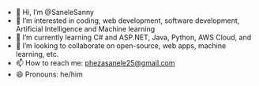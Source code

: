 - 👋 Hi, I’m @SaneleSanny
- 👀 I’m interested in coding, web development, software development, Artificial Intelligence and Machine learning
- 🌱 I’m currently learning C# and ASP.NET, Java, Python, AWS Cloud, and 
- 💞️ I’m looking to collaborate on open-source, web apps, machine learning, etc.
- 📫 How to reach me: phezasanele25@gmail.com
- 😄 Pronouns: he/him

<!---
SaneleSanny/SaneleSanny is a ✨ special ✨ repository because its `README.md` (this file) appears on your GitHub profile.
You can click the Preview link to take a look at your changes.
--->
